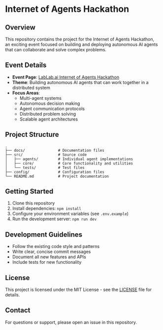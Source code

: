 # Internet of Agents Hackathon

## Overview
This repository contains the project for the Internet of Agents Hackathon, an exciting event focused on building and deploying autonomous AI agents that can collaborate and solve complex problems.

## Event Details
- **Event Page**: [LabLab.ai Internet of Agents Hackathon](https://lablab.ai/event/internet-of-agents)
- **Theme**: Building autonomous AI agents that can work together in a distributed system
- **Focus Areas**:
  - Multi-agent systems
  - Autonomous decision making
  - Agent communication protocols
  - Distributed problem solving
  - Scalable agent architectures

## Project Structure
```
.
├── docs/               # Documentation files
├── src/                # Source code
│   ├── agents/         # Individual agent implementations
│   ├── core/           # Core functionality and utilities
│   └── tests/          # Test files
├── config/             # Configuration files
└── README.md           # Project documentation
```

## Getting Started
1. Clone this repository
2. Install dependencies: `npm install`
3. Configure your environment variables (see `.env.example`)
4. Run the development server: `npm run dev`

## Development Guidelines
- Follow the existing code style and patterns
- Write clear, concise commit messages
- Document all new features and APIs
- Include tests for new functionality

## License
This project is licensed under the MIT License - see the [LICENSE](LICENSE) file for details.

## Contact
For questions or support, please open an issue in this repository.